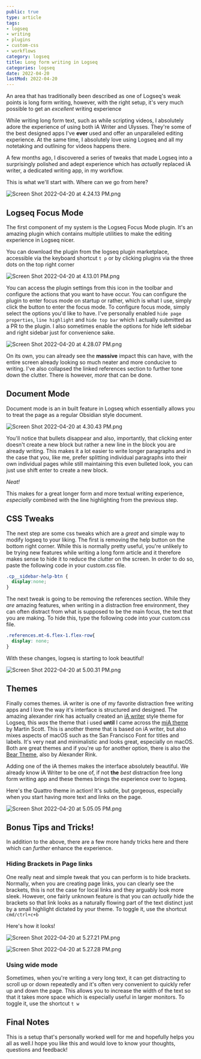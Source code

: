 ```yaml
---
public: true
type: article
tags:
- logseq
- writing
- plugins
- custom-css
- workflows
category: logseq
title: Long form writing in Logseq
categories: logseq
date: 2022-04-20
lastMod: 2022-04-20
---
```



An area that has traditionally been described as one of Logseq's weak points is long form writing, however, with the right setup, it's very much possible to get an _excellent_ writing experience

While writing long form text, such as while scripting videos, I absolutely adore the experience of using both iA Writer and Ulysses. They're some of the best designed apps I've **ever** used and offer an unparalleled editing experience. At the same time, I absolutely love using Logseq and all my notetaking and outlining for videos happens there.

A few months ago, I discovered a series of tweaks that made Logseq into a surprisingly polished and adept experience which has _actually_ replaced iA writer, a dedicated writing app, in my workflow.

This is what we'll start with. Where can we go from here?

![Screen Shot 2022-04-20 at 4.24.13 PM.png](/assets/screen_shot_2022-04-20_at_4.24.13_pm_1650457469697_0.png)

## Logseq Focus Mode

The first component of my system is the Logseq Focus Mode plugin. It's an amazing plugin which contains multiple utilities to make the editing experience in Logseq nicer. 

You can download the plugin from the logseq plugin marketplace, accessible via the keyboard shortcut `t p` or by clicking plugins via the three dots on the top right corner

![Screen Shot 2022-04-20 at 4.13.01 PM.png](/assets/screen_shot_2022-04-20_at_4.13.01_pm_1650457511035_0.png)

You can access the plugin settings from this icon in the toolbar and configure the actions that you want to have occur. You can configure the plugin to enter focus mode on startup or rather, which is what I use, simply click the button to enter the focus mode. To configure focus mode, simply select the options you'd like to have. I've personally enabled `hide page properties`, `line highlight` and `hide top bar` which I actually submitted as a PR to the plugin. I also sometimes enable the options for hide left sidebar and right sidebar just for convenience sake.

![Screen Shot 2022-04-20 at 4.28.07 PM.png](/assets/screen_shot_2022-04-20_at_4.28.07_pm_1650457768050_0.png)

On its own, you can already see the **massive** impact this can have, with the entire screen already looking so much neater and more conducive to writing. I've also collapsed the linked references section to further tone down the clutter. There is however, _more_ that can be done.

## Document Mode

Document mode is an in built feature in Logseq which essentially allows you to treat the page as a regular Obsidian style document.

![Screen Shot 2022-04-20 at 4.30.43 PM.png](/assets/screen_shot_2022-04-20_at_4.30.43_pm_1650457862952_0.png)

You'll notice that bullets disappear and also, importantly, that clicking enter doesn't create a new block but rather a new line in the block you are already writing. This makes it a lot easier to write longer paragraphs and in the case that you, like me, prefer splitting individual paragraphs into their own individual pages while still maintaining this even bulleted look, you can just use shift enter to create a new block.

_Neat!_

This makes for a great longer form and more textual writing experience, _especially_ combined with the line highlighting from the previous step.

## CSS Tweaks

The next step are some css tweaks which are a _great_ and simple way to modify logseq to your liking. The first is removing the help button on the bottom right corner. While this is normally pretty useful, you're unlikely to be trying new features while writing a long form article and it therefore makes sense to hide it to reduce the clutter on the screen. In order to do so, paste the following code in your custom.css file.

```css
.cp__sidebar-help-btn {
  display:none;
}
```

The next tweak is going to be removing the references section. While they _are_ amazing features, when writing in a distraction free environment, they can often distract from what is supposed to be the main focus, the text that you are making. To hide this, type the following code into your custom.css file.

```css
.references.mt-6.flex-1.flex-row{
  display: none;
}
```

With these changes, logseq is starting to look beautiful!

![Screen Shot 2022-04-20 at 5.00.31 PM.png](/assets/screen_shot_2022-04-20_at_5.00.31_pm_1650459652493_0.png)

## Themes

Finally comes themes. iA writer is one of my favorite distraction free writing apps and I love the way it's interface is structured and designed. The amazing alexander rink has actually created an [iA writer](https://github.com/rcvd/logseq-quattro-theme) style theme for Logseq, this _was_ the theme that i used **until** I came across the [miA theme](https://github.com/playerofgames/logseq-mia-theme) by Martin Scott. This is another theme that is based on iA writer, but also mixes aspects of macOS such as the San Francisco Font for titles and labels. It's very neat and minimalistic and looks great, especially on macOS. Both are great themes and if you're up for another option, there is also the [Bear Theme](https://github.com/rcvd/logseq-bear-theme), also by Alexander Rink.

Adding one of the iA themes makes the interface absolutely beautiful. We already know iA Writer to be one of, if not **the** _best_ distraction free long form writing app and these themes brings the experience over to logseq.

Here's the Quattro  theme in action! It's subtle, but gorgeous, especially when you start having more text and links on the page.

![Screen Shot 2022-04-20 at 5.05.05 PM.png](/assets/screen_shot_2022-04-20_at_5.05.05_pm_1650459989840_0.png)

## Bonus Tips and Tricks!

In addition to the above, there are a few more handy tricks here and there which can _further_ enhance the experience. 

### Hiding Brackets in Page links

One really neat and simple tweak that you can perform is to hide brackets. Normally, when you are creating page links, you can clearly see the brackets, this is not the case for local links and they arguably look more sleek. However, one fairly unknown feature is that you can _actually_ hide the brackets so that link looks as a naturally flowing part of the text distinct just by a small highlight dictated by your theme. To toggle it, use the shortcut `cmd/ctrl+c+b`

Here's how it looks!

![Screen Shot 2022-04-20 at 5.27.21 PM.png](/assets/screen_shot_2022-04-20_at_5.27.21_pm_1650461369730_0.png) 

![Screen Shot 2022-04-20 at 5.27.28 PM.png](/assets/screen_shot_2022-04-20_at_5.27.28_pm_1650461355566_0.png)

### Using wide mode

Sometimes, when you're writing a very long text, it can get distracting to scroll up or down repeatedly and it's often very convenient to quickly refer up and down the page. This allows you to increase the width of the text so that it takes more space which is especially useful in larger monitors. To toggle it, use the shortcut `t w`

## Final Notes

This is a setup that's personally worked well for me and hopefully helps you all as well.I hope you like this and would love to know your thoughts, questions and feedback!
